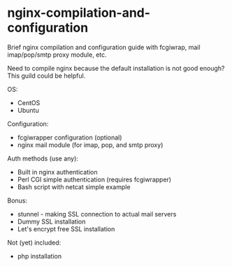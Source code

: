 # nginx-compilation-and-configuration
Brief nginx compilation and configuration guide with fcgiwrap, mail imap/pop/smtp proxy module, etc.

Need to compile nginx because the default installation is not good enough? This guild could be helpful.

OS:
- CentOS
- Ubuntu

Configuration:
- fcgiwrapper configuration (optional)
- nginx mail module (for imap, pop, and smtp proxy)

Auth methods (use any):
- Built in nginx authentication
- Perl CGI simple authentication (requires fcgiwrapper)
- Bash script with netcat simple example


Bonus:
- stunnel - making SSL connection to actual mail servers
- Dummy SSL installation
- Let's encrypt free SSL installation


Not (yet) included:
- php installation
